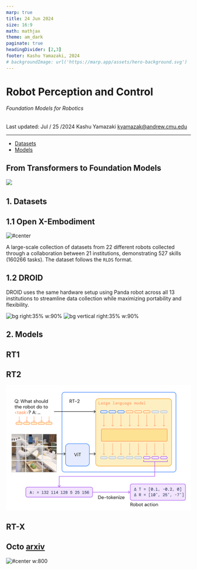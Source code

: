 ```yaml
---
marp: true
title: 24 Jun 2024
size: 16:9
math: mathjax
theme: am_dark
paginate: true
headingDivider: [2,3]
footer: Kashu Yamazaki, 2024
# backgroundImage: url('https://marp.app/assets/hero-background.svg')
---
```


<!-- _class: cover_b -->
<!-- _header: "" -->
<!-- _footer: "" -->
<!-- _paginate: "" -->
<!-- _backgroundImage: url('https://marp.app/assets/hero-background.svg') -->

# Robot Perception and Control

###### Foundation Models for Robotics

Last updated: Jul / 25 /2024
Kashu Yamazaki
kyamazak@andrew.cmu.edu

---

<!-- _class: toc_a -->
<!-- _header: "" -->
<!-- _footer: "" -->
<!-- _paginate: "" -->

- [Datasets](#3)
- [Models]()

## From Transformers to Foundation Models

![](https://api.wandb.ai/files/vincenttu/images/projects/37228380/5a69d608.png)

##  1. Datasets

<!-- _class: trans -->
<!-- _footer: "" -->
<!-- _paginate: "" -->


## 1.1 Open X-Embodiment

![#center](https://robotics-transformer-x.github.io/img/overview.png)

A large-scale collection of datasets from 22 different robots collected through a collaboration between 21 institutions, demonstrating 527 skills (160266 tasks). The dataset follows the `RLDS` format.

## 1.2 DROID

DROID uses the same hardware setup using Panda robot across all 13 institutions to streamline data collection while maximizing portability and flexibility.

![bg right:35% w:90%](https://droid-dataset.github.io/figures/droid_setup.png)
![bg vertical right:35% w:90%](https://droid-dataset.github.io/figures/droid_viewpoint_distribution.png)

##  2. Models

<!-- _class: trans -->
<!-- _footer: "" -->
<!-- _paginate: "" -->

## RT1



## RT2



![bg right:40% 100%](img/rt2_arch.png)

## RT-X

## Octo [arxiv](https://arxiv.org/abs/2405.12213)

![#center w:800](https://octo-models.github.io/architecture.jpg)